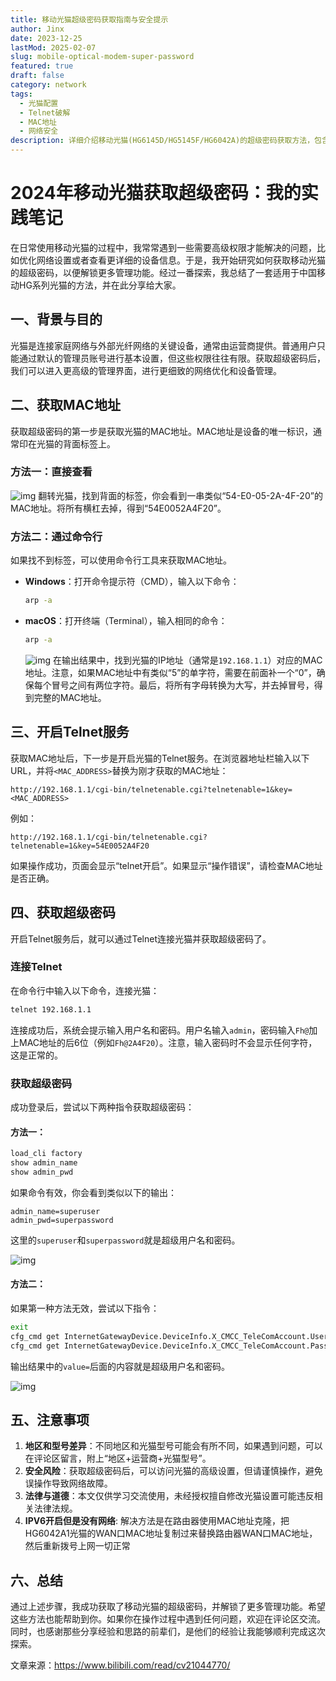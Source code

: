 ```yaml
---
title: 移动光猫超级密码获取指南与安全提示
author: Jinx
date: 2023-12-25
lastMod: 2025-02-07
slug: mobile-optical-modem-super-password
featured: true
draft: false
category: network
tags:
  - 光猫配置
  - Telnet破解
  - MAC地址
  - 网络安全
description: 详细介绍移动光猫(HG6145D/HG5145F/HG6042A)的超级密码获取方法，包含MAC地址获取、Telnet开启和密码提取的完整教程，并附带安全提示。
---
```


<!-- more -->

# 2024年移动光猫获取超级密码：我的实践笔记

在日常使用移动光猫的过程中，我常常遇到一些需要高级权限才能解决的问题，比如优化网络设置或者查看更详细的设备信息。于是，我开始研究如何获取移动光猫的超级密码，以便解锁更多管理功能。经过一番探索，我总结了一套适用于中国移动HG系列光猫的方法，并在此分享给大家。

## 一、背景与目的

光猫是连接家庭网络与外部光纤网络的关键设备，通常由运营商提供。普通用户只能通过默认的管理员账号进行基本设置，但这些权限往往有限。获取超级密码后，我们可以进入更高级的管理界面，进行更细致的网络优化和设备管理。

## 二、获取MAC地址

获取超级密码的第一步是获取光猫的MAC地址。MAC地址是设备的唯一标识，通常印在光猫的背面标签上。

### 方法一：直接查看

![img](https://oss.mytest.cc/2025/02/fa191809e24d8a724709fd8581524b43.webp)
翻转光猫，找到背面的标签，你会看到一串类似“54-E0-05-2A-4F-20”的MAC地址。将所有横杠去掉，得到“54E0052A4F20”。

### 方法二：通过命令行

如果找不到标签，可以使用命令行工具来获取MAC地址。

- **Windows**：打开命令提示符（CMD），输入以下命令：
  ```bash
  arp -a
  ```
- **macOS**：打开终端（Terminal），输入相同的命令：
  ```bash
  arp -a
  ```
  ![img](https://oss.mytest.cc/2025/02/1de26c2fcd5ff34b4b6749b9f256eafd.webp)
  在输出结果中，找到光猫的IP地址（通常是`192.168.1.1`）对应的MAC地址。注意，如果MAC地址中有类似“5”的单字符，需要在前面补一个“0”，确保每个冒号之间有两位字符。最后，将所有字母转换为大写，并去掉冒号，得到完整的MAC地址。

## 三、开启Telnet服务

获取MAC地址后，下一步是开启光猫的Telnet服务。在浏览器地址栏输入以下URL，并将`<MAC_ADDRESS>`替换为刚才获取的MAC地址：

```
http://192.168.1.1/cgi-bin/telnetenable.cgi?telnetenable=1&key=<MAC_ADDRESS>
```

例如：

```
http://192.168.1.1/cgi-bin/telnetenable.cgi?telnetenable=1&key=54E0052A4F20
```

如果操作成功，页面会显示“telnet开启”。如果显示“操作错误”，请检查MAC地址是否正确。

## 四、获取超级密码

开启Telnet服务后，就可以通过Telnet连接光猫并获取超级密码了。

### 连接Telnet

在命令行中输入以下命令，连接光猫：

```bash
telnet 192.168.1.1
```

连接成功后，系统会提示输入用户名和密码。用户名输入`admin`，密码输入`Fh@`加上MAC地址的后6位（例如`Fh@2A4F20`）。注意，输入密码时不会显示任何字符，这是正常的。

### 获取超级密码

成功登录后，尝试以下两种指令获取超级密码：

#### 方法一：

```bash
load_cli factory
show admin_name
show admin_pwd
```

如果命令有效，你会看到类似以下的输出：

```
admin_name=superuser
admin_pwd=superpassword
```

这里的`superuser`和`superpassword`就是超级用户名和密码。

![img](https://oss.mytest.cc/2025/02/f1f6b99be7cfaa4fc54a9a79ea9754f0.webp)

#### 方法二：

如果第一种方法无效，尝试以下指令：

```bash
exit
cfg_cmd get InternetGatewayDevice.DeviceInfo.X_CMCC_TeleComAccount.Username
cfg_cmd get InternetGatewayDevice.DeviceInfo.X_CMCC_TeleComAccount.Password
```

输出结果中的`value=`后面的内容就是超级用户名和密码。

![img](https://oss.mytest.cc/2025/02/796b4a9cfb0a3ecaa35287053d08396c.webp)

## 五、注意事项

1. **地区和型号差异**：不同地区和光猫型号可能会有所不同，如果遇到问题，可以在评论区留言，附上“地区+运营商+光猫型号”。
2. **安全风险**：获取超级密码后，可以访问光猫的高级设置，但请谨慎操作，避免误操作导致网络故障。
3. **法律与道德**：本文仅供学习交流使用，未经授权擅自修改光猫设置可能违反相关法律法规。
4. **IPV6开启但是没有网络**: 解决方法是在路由器使用MAC地址克隆，把HG6042A1光猫的WAN口MAC地址复制过来替换路由器WAN口MAC地址，然后重新拨号上网一切正常

## 六、总结

通过上述步骤，我成功获取了移动光猫的超级密码，并解锁了更多管理功能。希望这些方法也能帮助到你。如果你在操作过程中遇到任何问题，欢迎在评论区交流。同时，也感谢那些分享经验和思路的前辈们，是他们的经验让我能够顺利完成这次探索。

文章来源：https://www.bilibili.com/read/cv21044770/
